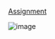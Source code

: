 [Assignment](https://www.theodinproject.com/lessons/foundations-revisiting-rock-paper-scissors)

![image](https://github.com/user-attachments/assets/4a5ba88c-507d-42bb-8885-78e9c24eb1c9)

